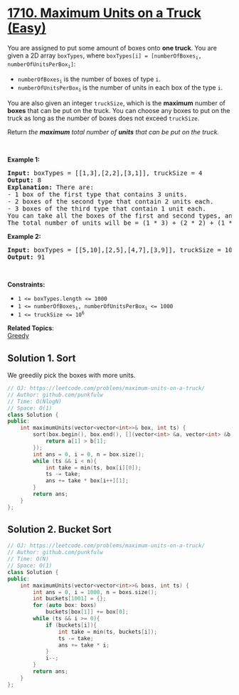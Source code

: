 # [1710. Maximum Units on a Truck (Easy)](https://leetcode.com/problems/maximum-units-on-a-truck/)

<p>You are assigned to put some amount of boxes onto <strong>one truck</strong>. You are given a 2D array <code>boxTypes</code>, where <code>boxTypes[i] = [numberOfBoxes<sub>i</sub>, numberOfUnitsPerBox<sub>i</sub>]</code>:</p>

<ul>
	<li><code>numberOfBoxes<sub>i</sub></code> is the number of boxes of type <code>i</code>.</li>
	<li><code>numberOfUnitsPerBox<sub>i</sub></code><sub> </sub>is the number of units in each box of the type <code>i</code>.</li>
</ul>

<p>You are also given an integer <code>truckSize</code>, which is the <strong>maximum</strong> number of <strong>boxes</strong> that can be put on the truck. You can choose any boxes to put on the truck as long as the number&nbsp;of boxes does not exceed <code>truckSize</code>.</p>

<p>Return <em>the <strong>maximum</strong> total number of <strong>units</strong> that can be put on the truck.</em></p>

<p>&nbsp;</p>
<p><strong>Example 1:</strong></p>

<pre><strong>Input:</strong> boxTypes = [[1,3],[2,2],[3,1]], truckSize = 4
<strong>Output:</strong> 8
<strong>Explanation:</strong> There are:
- 1 box of the first type that contains 3 units.
- 2 boxes of the second type that contain 2 units each.
- 3 boxes of the third type that contain 1 unit each.
You can take all the boxes of the first and second types, and one box of the third type.
The total number of units will be = (1 * 3) + (2 * 2) + (1 * 1) = 8.
</pre>

<p><strong>Example 2:</strong></p>

<pre><strong>Input:</strong> boxTypes = [[5,10],[2,5],[4,7],[3,9]], truckSize = 10
<strong>Output:</strong> 91
</pre>

<p>&nbsp;</p>
<p><strong>Constraints:</strong></p>

<ul>
	<li><code>1 &lt;= boxTypes.length &lt;= 1000</code></li>
	<li><code>1 &lt;= numberOfBoxes<sub>i</sub>, numberOfUnitsPerBox<sub>i</sub> &lt;= 1000</code></li>
	<li><code>1 &lt;= truckSize &lt;= 10<sup>6</sup></code></li>
</ul>


**Related Topics**:  
[Greedy](https://leetcode.com/tag/greedy/)

## Solution 1. Sort

We greedily pick the boxes with more units.

```cpp
// OJ: https://leetcode.com/problems/maximum-units-on-a-truck/
// Author: github.com/punkfulw
// Time: O(NlogN)
// Space: O(1)
class Solution {
public:
    int maximumUnits(vector<vector<int>>& box, int ts) {
        sort(box.begin(), box.end(), [](vector<int> &a, vector<int> &b){
            return a[1] > b[1];
        });
        int ans = 0, i = 0, n = box.size();
        while (ts && i < n){
            int take = min(ts, box[i][0]);
            ts -= take;
            ans += take * box[i++][1];
        }
        return ans;
    }
};
```

## Solution 2. Bucket Sort


```cpp
// OJ: https://leetcode.com/problems/maximum-units-on-a-truck/
// Author: github.com/punkfulw
// Time: O(N)
// Space: O(1)
class Solution {
public:
    int maximumUnits(vector<vector<int>>& boxs, int ts) {
        int ans = 0, i = 1000, n = boxs.size();
        int buckets[1001] = {};
        for (auto box: boxs)
            buckets[box[1]] += box[0];
        while (ts && i >= 0){
            if (buckets[i]){
                int take = min(ts, buckets[i]);
                ts -= take;
                ans += take * i;
            }
            i--; 
        }
        return ans;
    }
};
```
